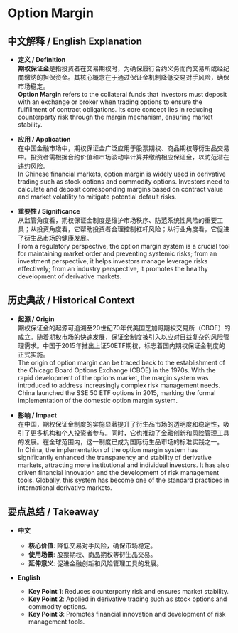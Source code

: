 # Option Margin

## 中文解释 / English Explanation

* **定义 / Definition**  
  **期权保证金**是指投资者在交易期权时，为确保履行合约义务而向交易所或经纪商缴纳的担保资金。其核心概念在于通过保证金机制降低交易对手风险，确保市场稳定。  
  **Option Margin** refers to the collateral funds that investors must deposit with an exchange or broker when trading options to ensure the fulfillment of contract obligations. Its core concept lies in reducing counterparty risk through the margin mechanism, ensuring market stability.

* **应用 / Application**  
  在中国金融市场中，期权保证金广泛应用于股票期权、商品期权等衍生品交易中。投资者需根据合约价值和市场波动率计算并缴纳相应保证金，以防范潜在违约风险。  
  In Chinese financial markets, option margin is widely used in derivative trading such as stock options and commodity options. Investors need to calculate and deposit corresponding margins based on contract value and market volatility to mitigate potential default risks.

* **重要性 / Significance**  
  从监管角度看，期权保证金制度是维护市场秩序、防范系统性风险的重要工具；从投资角度看，它帮助投资者合理控制杠杆风险；从行业角度看，它促进了衍生品市场的健康发展。  
  From a regulatory perspective, the option margin system is a crucial tool for maintaining market order and preventing systemic risks; from an investment perspective, it helps investors manage leverage risks effectively; from an industry perspective, it promotes the healthy development of derivative markets.

## 历史典故 / Historical Context

* **起源 / Origin**  
  期权保证金的起源可追溯至20世纪70年代美国芝加哥期权交易所（CBOE）的成立。随着期权市场的快速发展，保证金制度被引入以应对日益复杂的风险管理需求。中国于2015年推出上证50ETF期权，标志着国内期权保证金制度的正式实施。  
  The origin of option margin can be traced back to the establishment of the Chicago Board Options Exchange (CBOE) in the 1970s. With the rapid development of the options market, the margin system was introduced to address increasingly complex risk management needs. China launched the SSE 50 ETF options in 2015, marking the formal implementation of the domestic option margin system.

* **影响 / Impact**  
  在中国，期权保证金制度的实施显著提升了衍生品市场的透明度和稳定性，吸引了更多机构和个人投资者参与。同时，它也推动了金融创新和风险管理工具的发展。在全球范围内，这一制度已成为国际衍生品市场的标准实践之一。  
  In China, the implementation of the option margin system has significantly enhanced the transparency and stability of derivative markets, attracting more institutional and individual investors. It has also driven financial innovation and the development of risk management tools. Globally, this system has become one of the standard practices in international derivative markets.

## 要点总结 / Takeaway

* **中文**  
  - **核心价值**: 降低交易对手风险，确保市场稳定。  
  - **使用场景**: 股票期权、商品期权等衍生品交易。  
  - **延伸意义**: 促进金融创新和风险管理工具的发展。

* **English**  
  - **Key Point 1**: Reduces counterparty risk and ensures market stability.  
  - **Key Point 2**: Applied in derivative trading such as stock options and commodity options.  
  - **Key Point 3**: Promotes financial innovation and development of risk management tools.